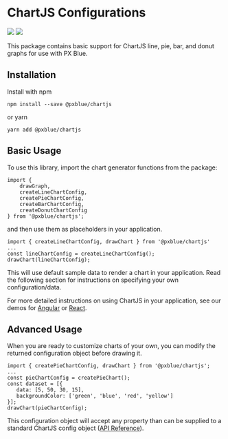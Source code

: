# ChartJS Configurations
[![](https://img.shields.io/npm/v/@pxblue/chartjs.svg?label=@pxblue/chartjs&style=flat)](https://www.npmjs.com/package/@pxblue/chartjs)
[![](https://img.shields.io/circleci/project/github/pxblue/chartjs/master.svg?style=flat)](https://circleci.com/gh/pxblue/chartjs/tree/master)

This package contains basic support for ChartJS line, pie, bar, and donut graphs for use with PX Blue. 

## Installation
Install with npm
```
npm install --save @pxblue/chartjs
```
or yarn
```
yarn add @pxblue/chartjs
```

## Basic Usage
To use this library, import the chart generator functions from the package:

```
import { 
    drawGraph, 
    createLineChartConfig, 
    createPieChartConfig, 
    createBarChartConfig, 
    createDonutChartConfig
} from '@pxblue/chartjs'; 
```

and then use them as placeholders in your application.

```
import { createLineChartConfig, drawChart } from '@pxblue/chartjs'
...
const lineChartConfig = createLineChartConfig();
drawChart(lineChartConfig);
```
This will use default sample data to render a chart in your application. Read the following section for instructions on specifying your own configuration/data.

For more detailed instructions on using ChartJS in your application, see our demos for [Angular](https://stackblitz.com/github/pxblue/chartjs/tree/master/demo-angular) or [React](https://stackblitz.com/github/pxblue/chartjs/tree/master/demo-react).

## Advanced Usage
When you are ready to customize charts of your own, you can modify the returned configuration object before drawing it. 

```
import { createPieChartConfig, drawChart } from '@pxblue/chartjs';
...
const pieChartConfig = createPieChart();
const dataset = [{
   data: [5, 50, 30, 15],
   backgroundColor: ['green', 'blue', 'red', 'yellow']
}];
drawChart(pieChartConfig);

```
This configuration object will accept any property than can be supplied to a standard ChartJS config object ([API Reference](https://www.chartjs.org/docs/latest/)).
